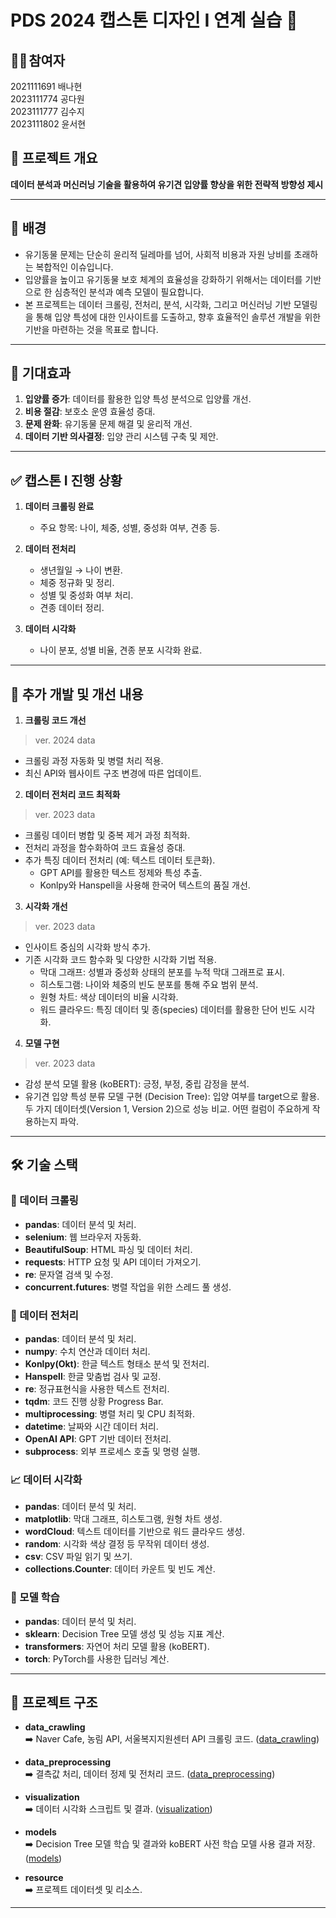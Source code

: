 # **PDS 2024 캡스톤 디자인 I 연계 실습** 🚀

## 👩‍🦰 **참여자**
2021111691 배나현  
2023111774 공다원  
2023111777 김수지  
2023111802 윤서현  



## 📖 **프로젝트 개요**  
**데이터 분석과 머신러닝 기술을 활용하여 유기견 입양률 향상을 위한 전략적 방향성 제시**

---

## 🐾 **배경**  
- 유기동물 문제는 단순히 윤리적 딜레마를 넘어, 사회적 비용과 자원 낭비를 초래하는 복합적인 이슈입니다.  
- 입양률을 높이고 유기동물 보호 체계의 효율성을 강화하기 위해서는 데이터를 기반으로 한 심층적인 분석과 예측 모델이 필요합니다.  
- 본 프로젝트는 데이터 크롤링, 전처리, 분석, 시각화, 그리고 머신러닝 기반 모델링을 통해 입양 특성에 대한 인사이트를 도출하고, 향후 효율적인 솔루션 개발을 위한 기반을 마련하는 것을 목표로 합니다. 

---

## 🌟 기대효과
1. **입양률 증가**: 데이터를 활용한 입양 특성 분석으로 입양률 개선.  
2. **비용 절감**: 보호소 운영 효율성 증대.  
3. **문제 완화**: 유기동물 문제 해결 및 윤리적 개선.  
4. **데이터 기반 의사결정**: 입양 관리 시스템 구축 및 제안.  

---

## ✅ **캡스톤 I 진행 상황**
1. **데이터 크롤링 완료**
   - 주요 항목: 나이, 체중, 성별, 중성화 여부, 견종 등.

2. **데이터 전처리**
   - 생년월일 → 나이 변환.
   - 체중 정규화 및 정리.
   - 성별 및 중성화 여부 처리.
   - 견종 데이터 정리.

3. **데이터 시각화**
   - 나이 분포, 성별 비율, 견종 분포 시각화 완료.

---

## 🔄 **추가 개발 및 개선 내용**
1. **크롤링 코드 개선**
> ver. 2024 data
   - 크롤링 과정 자동화 및 병렬 처리 적용.
   - 최신 API와 웹사이트 구조 변경에 따른 업데이트.

  
2. **데이터 전처리 코드 최적화**
> ver. 2023 data
   - 크롤링 데이터 병합 및 중복 제거 과정 최적화.
   - 전처리 과정을 함수화하여 코드 효율성 증대.
   - 추가 특징 데이터 전처리 (예: 텍스트 데이터 토큰화).
      - GPT API를 활용한 텍스트 정제와 특성 추출.
      - Konlpy와 Hanspell을 사용해 한국어 텍스트의 품질 개선.
  

3. **시각화 개선**
> ver. 2023 data
   - 인사이트 중심의 시각화 방식 추가.
   - 기존 시각화 코드 함수화 및 다양한 시각화 기법 적용.
      - 막대 그래프: 성별과 중성화 상태의 분포를 누적 막대 그래프로 표시.
      - 히스토그램: 나이와 체중의 빈도 분포를 통해 주요 범위 분석.
      - 원형 차트: 색상 데이터의 비율 시각화.
      - 워드 클라우드: 특징 데이터 및 종(species) 데이터를 활용한 단어 빈도 시각화.
  

4. **모델 구현**
> ver. 2023 data
   - 감성 분석 모델 활용 (koBERT): 긍정, 부정, 중립 감정을 분석.
   - 유기견 입양 특성 분류 모델 구현 (Decision Tree): 입양 여부를 target으로 활용. 두 가지 데이터셋(Version 1, Version 2)으로 성능 비교. 어떤 컬럼이 주요하게 작용하는지 파악.

---

## 🛠 **기술 스택**

### 🚀 데이터 크롤링
- **pandas**: 데이터 분석 및 처리.
- **selenium**: 웹 브라우저 자동화.
- **BeautifulSoup**: HTML 파싱 및 데이터 처리.
- **requests**: HTTP 요청 및 API 데이터 가져오기.
- **re**: 문자열 검색 및 수정.
- **concurrent.futures**: 병렬 작업을 위한 스레드 풀 생성.

### 🔧 데이터 전처리
- **pandas**: 데이터 분석 및 처리.
- **numpy**: 수치 연산과 데이터 처리.
- **Konlpy(Okt)**: 한글 텍스트 형태소 분석 및 전처리.
- **Hanspell**: 한글 맞춤법 검사 및 교정.
- **re**: 정규표현식을 사용한 텍스트 전처리.
- **tqdm**: 코드 진행 상황 Progress Bar.
- **multiprocessing**: 병렬 처리 및 CPU 최적화.
- **datetime**: 날짜와 시간 데이터 처리.
- **OpenAI API**: GPT 기반 데이터 전처리.
- **subprocess**: 외부 프로세스 호출 및 명령 실행.

### 📈 데이터 시각화
- **pandas**: 데이터 분석 및 처리.
- **matplotlib**: 막대 그래프, 히스토그램, 원형 차트 생성.
- **wordCloud**: 텍스트 데이터를 기반으로 워드 클라우드 생성.
- **random**: 시각화 색상 결정 등 무작위 데이터 생성.
- **csv**: CSV 파일 읽기 및 쓰기.
- **collections.Counter**: 데이터 카운트 및 빈도 계산.

### 🧠 모델 학습 
- **pandas**: 데이터 분석 및 처리.
- **sklearn**: Decision Tree 모델 생성 및 성능 지표 계산.
- **transformers**: 자연어 처리 모델 활용 (koBERT).
- **torch**: PyTorch를 사용한 딥러닝 계산.

---

## 📂 **프로젝트 구조**
- **data_crawling**  
  ➡️ Naver Cafe, 농림 API, 서울복지지원센터 API 크롤링 코드.
  ([data_crawling](https://github.com/stoney109/PDS_2024_01/blob/main/data_crawling/crawlingNote.md))

- **data_preprocessing**  
  ➡️ 결측값 처리, 데이터 정제 및 전처리 코드.
  ([data_preprocessing](https://github.com/stoney109/PDS_2024_01/blob/main/data_preprocessing/preprocessingNote.md))

- **visualization**  
  ➡️ 데이터 시각화 스크립트 및 결과.
  ([visualization](https://github.com/stoney109/PDS_2024_01/blob/main/visualization/visualizationNote.md))

- **models**  
  ➡️ Decision Tree 모델 학습 및 결과와 koBERT 사전 학습 모델 사용 결과 저장.
  ([models](https://github.com/stoney109/PDS_2024_01/blob/main/models/modelsNote.md))

- **resource**  
  ➡️ 프로젝트 데이터셋 및 리소스.




---

